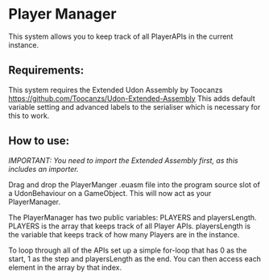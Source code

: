 # Player Manager
This system allows you to keep track of all PlayerAPIs in the current instance.

## Requirements:
This system requires the Extended Udon Assembly by Toocanzs
https://github.com/Toocanzs/Udon-Extended-Assembly
This adds default variable setting and advanced labels to the serialiser which is necessary for this to work.

## How to use:
*IMPORTANT: You need to import the Extended Assembly first, as this includes an importer.*

Drag and drop the PlayerManger .euasm file into the program source slot of a UdonBehaviour on a GameObject. This will now act as your PlayerManager.

The PlayerManager has two public variables: PLAYERS and playersLength. PLAYERS is the array that keeps track of all Player APIs. playersLength is the variable that keeps track of how many Players are in the instance.

To loop through all of the APIs set up a simple for-loop that has 0 as the start, 1 as the step and playersLength as the end. You can then access each element in the array by that index.
